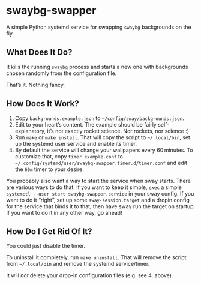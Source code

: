 # swaybg-swapper

A simple Python systemd service for swapping `swaybg` backgrounds on the fly.

## What Does It Do?

It kills the running `swaybg` process and starts a new one with backgrounds 
chosen randomly from the configuration file.

That’s it. Nothing fancy.

## How Does It Work?

1. Copy `backgrounds.example.json` to `~/config/sway/backgrounds.json`.
2. Edit to your heart’s content. The example should be fairly self-explanatory, 
   it’s not exactly rocket science. Nor rockets, nor science :)
3. Run `make` or `make install`. That will copy the script to `~/.local/bin`, 
   set up the systemd user service and enable its timer.
4. By default the service will change your wallpapers every 60 minutes. To 
   customize that, copy `timer.example.conf` to 
   `~/.config/systemd/user/swaybg-swapper.timer.d/timer.conf` and edit the `60m` 
   timer to your desire.

You probably also want a way to start the service when sway starts. There are 
various ways to do that. If you want to keep it simple, `exec` a simple 
`systemctl --user start swaybg-swapper.service` in your sway config. If you want 
to do it “right”, set up some `sway-session.target` and a dropin config for the 
service that binds it to that, then have sway run the target on startup. If you 
want to do it in any other way, go ahead!

## How Do I Get Rid Of It?

You could just disable the timer.

To uninstall it completely, run `make uninstall`. That will remove the script 
from `~/.local/bin` and remove the systemd service/timer.

It will _not_ delete your drop-in configuration files (e.g. see 4. above).
